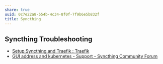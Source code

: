 ```yaml
---
share: true
uuid: 0c7e22a8-554b-4c34-8f0f-7f9b6e5b832f
title: Syncthing
---
```

Syncthing Troubleshooting
-------------------------

* [Setup Syncthing and Traefik : Traefik](https://old.reddit.com/r/Traefik/comments/j38ubs/setup_syncthing_and_traefik/)
* [GUI address and kubernetes - Support - Syncthing Community Forum](https://forum.syncthing.net/t/gui-address-and-kubernetes/16227)